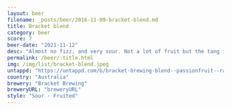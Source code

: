 ```yaml
---
layout: beer
filename: _posts/beer/2016-11-09-bracket-blend.md
title: Bracket blend
category: beer
score: 7
beer-date: "2021-11-12"
desc: "Almost no fizz, and very sour. Not a lot of fruit but the tang is nice. It’s a good sour but wouldn’t be the first thing I went for from bracket"
permalink: /beer/:title.html
img: /img/list/bracket-blend.jpeg
untappd: "https://untappd.com/b/bracket-brewing-blend--passionfruit--raspberry-/4418587"
country: "Australia"
brewery: "Bracket Brewing"
breweryURL: "breweryURL"
style: "Sour - Fruited"
---
```

